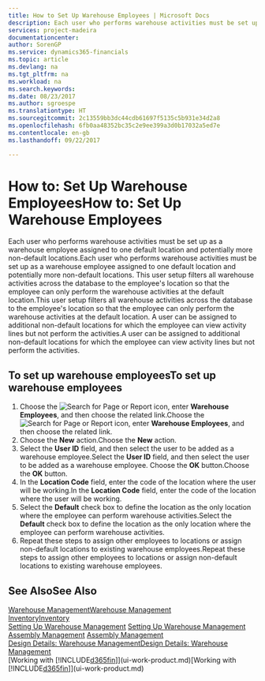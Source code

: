 ```yaml
---
title: How to Set Up Warehouse Employees | Microsoft Docs
description: Each user who performs warehouse activities must be set up as a warehouse employee assigned to one default location and potentially more non-default locations.
services: project-madeira
documentationcenter: 
author: SorenGP
ms.service: dynamics365-financials
ms.topic: article
ms.devlang: na
ms.tgt_pltfrm: na
ms.workload: na
ms.search.keywords: 
ms.date: 08/23/2017
ms.author: sgroespe
ms.translationtype: HT
ms.sourcegitcommit: 2c13559bb3dc44cdb61697f5135c5b931e34d2a8
ms.openlocfilehash: 6fb0aa48352bc35c2e9ee399a3d0b17032a5ed7e
ms.contentlocale: en-gb
ms.lasthandoff: 09/22/2017

---
```

# <a name="how-to-set-up-warehouse-employees"></a><span data-ttu-id="f3b3c-103">How to: Set Up Warehouse Employees</span><span class="sxs-lookup"><span data-stu-id="f3b3c-103">How to: Set Up Warehouse Employees</span></span>
<span data-ttu-id="f3b3c-104">Each user who performs warehouse activities must be set up as a warehouse employee assigned to one default location and potentially more non-default locations.</span><span class="sxs-lookup"><span data-stu-id="f3b3c-104">Each user who performs warehouse activities must be set up as a warehouse employee assigned to one default location and potentially more non-default locations.</span></span> <span data-ttu-id="f3b3c-105">This user setup filters all warehouse activities across the database to the employee's location so that the employee can only perform the warehouse activities at the default location.</span><span class="sxs-lookup"><span data-stu-id="f3b3c-105">This user setup filters all warehouse activities across the database to the employee's location so that the employee can only perform the warehouse activities at the default location.</span></span> <span data-ttu-id="f3b3c-106">A user can be assigned to additional non-default locations for which the employee can view activity lines but not perform the activities.</span><span class="sxs-lookup"><span data-stu-id="f3b3c-106">A user can be assigned to additional non-default locations for which the employee can view activity lines but not perform the activities.</span></span>

## <a name="to-set-up-warehouse-employees"></a><span data-ttu-id="f3b3c-107">To set up warehouse employees</span><span class="sxs-lookup"><span data-stu-id="f3b3c-107">To set up warehouse employees</span></span>  
1.  <span data-ttu-id="f3b3c-108">Choose the ![Search for Page or Report](media/ui-search/search_small.png "Search for Page or Report icon") icon, enter **Warehouse Employees**, and then choose the related link.</span><span class="sxs-lookup"><span data-stu-id="f3b3c-108">Choose the ![Search for Page or Report](media/ui-search/search_small.png "Search for Page or Report icon") icon, enter **Warehouse Employees**, and then choose the related link.</span></span>  
2. <span data-ttu-id="f3b3c-109">Choose the **New** action.</span><span class="sxs-lookup"><span data-stu-id="f3b3c-109">Choose the **New** action.</span></span>  
3. <span data-ttu-id="f3b3c-110">Select the **User ID** field, and then select the user to be added as a warehouse employee.</span><span class="sxs-lookup"><span data-stu-id="f3b3c-110">Select the **User ID** field, and then select the user to be added as a warehouse employee.</span></span> <span data-ttu-id="f3b3c-111">Choose the **OK** button.</span><span class="sxs-lookup"><span data-stu-id="f3b3c-111">Choose the **OK** button.</span></span>  
6.  <span data-ttu-id="f3b3c-112">In the **Location Code** field, enter the code of the location where the user will be working.</span><span class="sxs-lookup"><span data-stu-id="f3b3c-112">In the **Location Code** field, enter the code of the location where the user will be working.</span></span>  
7.  <span data-ttu-id="f3b3c-113">Select the **Default** check box to define the location as the only location where the employee can perform warehouse activities.</span><span class="sxs-lookup"><span data-stu-id="f3b3c-113">Select the **Default** check box to define the location as the only location where the employee can perform warehouse activities.</span></span>  
8.  <span data-ttu-id="f3b3c-114">Repeat these steps to assign other employees to locations or assign non-default locations to existing warehouse employees.</span><span class="sxs-lookup"><span data-stu-id="f3b3c-114">Repeat these steps to assign other employees to locations or assign non-default locations to existing warehouse employees.</span></span>  

## <a name="see-also"></a><span data-ttu-id="f3b3c-115">See Also</span><span class="sxs-lookup"><span data-stu-id="f3b3c-115">See Also</span></span>  
[<span data-ttu-id="f3b3c-116">Warehouse Management</span><span class="sxs-lookup"><span data-stu-id="f3b3c-116">Warehouse Management</span></span>](warehouse-manage-warehouse.md)  
[<span data-ttu-id="f3b3c-117">Inventory</span><span class="sxs-lookup"><span data-stu-id="f3b3c-117">Inventory</span></span>](inventory-manage-inventory.md)  
<span data-ttu-id="f3b3c-118">[Setting Up Warehouse Management](warehouse-setup-warehouse.md)   </span><span class="sxs-lookup"><span data-stu-id="f3b3c-118">[Setting Up Warehouse Management](warehouse-setup-warehouse.md)   </span></span>  
<span data-ttu-id="f3b3c-119">[Assembly Management](assembly-assemble-items.md)  </span><span class="sxs-lookup"><span data-stu-id="f3b3c-119">[Assembly Management](assembly-assemble-items.md)  </span></span>  
[<span data-ttu-id="f3b3c-120">Design Details: Warehouse Management</span><span class="sxs-lookup"><span data-stu-id="f3b3c-120">Design Details: Warehouse Management</span></span>](design-details-warehouse-management.md)  
<span data-ttu-id="f3b3c-121">[Working with [!INCLUDE[d365fin](includes/d365fin_md.md)]](ui-work-product.md)</span><span class="sxs-lookup"><span data-stu-id="f3b3c-121">[Working with [!INCLUDE[d365fin](includes/d365fin_md.md)]](ui-work-product.md)</span></span>  

